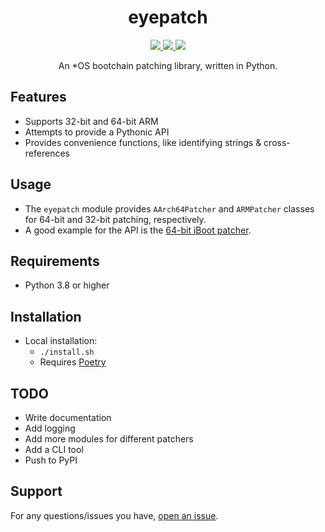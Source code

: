 <h1 align="center">
eyepatch
</h1>
<p align="center">
  <a href="https://github.com/m1stadev/eyepatch/blob/master/LICENSE">
    <image src="https://img.shields.io/github/license/m1stadev/eyepatch">
  </a>
  <a href="https://github.com/m1stadev/eyepatch/stargazers">
    <image src="https://img.shields.io/github/stars/m1stadev/eyepatch">
  </a>
  <a href="https://github.com/m1stadev/eyepatch">
    <image src="https://tokei.rs/b1/github/m1stadev/eyepatch?category=code&lang=python&style=flat">
  </a>
    <br>
</p>

<p align="center">
An *OS bootchain patching library, written in Python.</a>
</p>

## Features
- Supports 32-bit and 64-bit ARM
- Attempts to provide a Pythonic API
- Provides convenience functions, like identifying strings & cross-references

## Usage
- The `eyepatch` module provides `AArch64Patcher` and `ARMPatcher` classes for 64-bit and 32-bit patching, respectively.
- A good example for the API is the [64-bit iBoot patcher](https://github.com/m1stadev/eyepatch/tree/master/iboot).

## Requirements
- Python 3.8 or higher

## Installation
- Local installation:
    - `./install.sh`
    - Requires [Poetry](https://python-poetry.org)

## TODO
- Write documentation
- Add logging
- Add more modules for different patchers
- Add a CLI tool
- Push to PyPI

## Support

For any questions/issues you have, [open an issue](https://github.com/m1stadev/eyepatch/issues).
